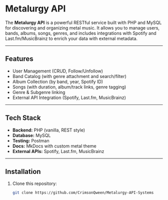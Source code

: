 #  Metalurgy API

The **Metalurgy API** is a powerful RESTful service built with PHP and MySQL for discovering and organizing metal music. It allows you to manage users, bands, albums, songs, genres, and includes integrations with Spotify and Last.fm/MusicBrainz to enrich your data with external metadata.

---

## Features

- User Management (CRUD, Follow/Unfollow)
- Band Catalog (with genre attachment and search/filter)
- Album Collection (by band, year, Spotify ID)
- Songs (with duration, album/track links, genre tagging)
- Genre & Subgenre linking
- External API Integration (Spotify, Last.fm, MusicBrainz)

---

## Tech Stack

- **Backend:** PHP (vanilla, REST style)
- **Database:** MySQL
- **Testing:** Postman
- **Docs:** MkDocs with custom metal theme
- **External APIs:** Spotify, Last.fm, MusicBrainz

---

## Installation

1. Clone this repository:
   ```bash
   git clone https://github.com/CrimsonQween/Metalurgy-API-Systems